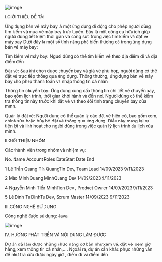 
  ![image](https://github.com/NguyenMinhTien-dev/AppBanVeMayBay/assets/131165423/ec94dcc0-3015-4907-901a-be081a931161)

I.GIỚI THIỆU ĐỀ TÀI

Ứng dụng bán vé máy bay là một ứng dụng di động cho phép người dùng tìm kiếm và mua vé máy bay trực tuyến. Đây là một công cụ hữu ích giúp người dùng tiết kiệm thời gian và công sức trong việc tìm kiếm và đặt vé máy bay 
Dưới đây là một số tính năng phổ biến thường có trong ứng dụng bán vé máy bay:

Tìm kiếm vé máy bay: Người dùng có thể tìm kiếm vé theo địa điểm đi và địa điểm đến

Đặt vé: Sau khi chọn được chuyến bay và giá vé phù hợp, người dùng có thể đặt vé trực tiếp thông qua ứng dụng. Thông thường, ứng dụng bán vé máy bay cho phép thanh toán và nhập thông tin cá nhân

Thông tin chuyến bay: Ứng dụng cung cấp thông tin chi tiết về chuyến bay, bao gồm lịch trình, thời gian khởi hành và đến nơi. Người dùng có thể kiểm tra thông tin này trước khi đặt vé và theo dõi tình trạng chuyến bay của mình.

Quản lý đặt vé: Người dùng có thể quản lý các đặt vé hiện có, bao gồm xem, chỉnh sửa hoặc hủy bỏ đặt vé thông qua ứng dụng. Điều này mang lại sự tiện lợi và linh hoạt cho người dùng trong việc quản lý lịch trình du lịch của mình.

II.GIỚI THIỆU NHÓM

Các thành viên trong nhóm và nhiệm vụ:

No.	       Name	                   Account	              Roles	                DateStart	    Date End

1	  Lê Trần Quang Tín	            QuangTin       	  Dev, Team Lead	           14/09/2023	    9/11/2023

2	  Mào Minh Quang	             MinhQuang	              Dev 	               14/09/2023	    9/11/2023

4	  Nguyễn Minh Tiến	            MinhTien	        Dev , Product Owner	       14/09/2023	    9/11/2023

5  	Lê Đình Tú	                  DinhTu            Dev, Scrum Master	         14/09/2023	    9/11/2023


III.CÔNG NGHỆ SỬ DỤNG

Công nghệ được sử dụng: Java



![image](https://github.com/NguyenMinhTien-dev/AppBanVeMayBay/assets/131165423/d214e885-b74e-4abe-830d-56cbe2255a35)

IV. HƯỚNG PHÁT TRIỂN VÀ NỘI DUNG LÀM ĐƯỢC

Dự án đã làm được những chức năng cơ bản như xem vé, đặt vé, xem giờ hàng, xem thông tin cá nhân,.... Ngoài ra, dự án cần khắc phục những vấn đề như tra cứu được ngày giờ , điểm đi và điểm đến

